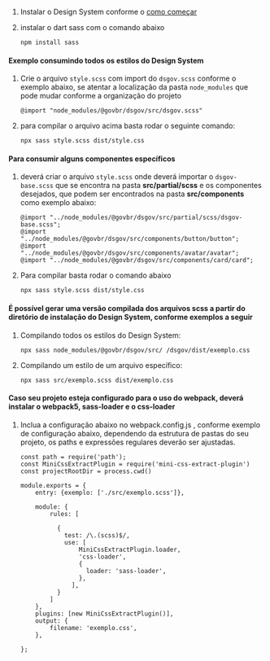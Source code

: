 [version]: # '1.0.0'

1. Instalar o Design System conforme o [como começar](/ds/introducao/como-comecar)

2. instalar o dart sass com o comando abaixo

    ```text
    npm install sass
    ```

#### Exemplo consumindo todos os estilos do Design System

1. Crie o arquivo `style.scss` com import do `dsgov.scss` conforme o exemplo abaixo, se atentar a localização da pasta `node_modules` que pode mudar conforme a organização do projeto

    ```text
    @import "node_modules/@govbr/dsgov/src/dsgov.scss"
    ```

1. para compilar o arquivo acima basta rodar o seguinte comando:

    ```text
    npx sass style.scss dist/style.css
    ```

#### Para consumir alguns componentes específicos

1. deverá criar o arquivo ``style.scss`` onde deverá importar o ``dsgov-base.scss`` que se encontra na pasta **src/partial/scss** e os componentes desejados, que podem ser encontrados na pasta **src/components** como exemplo abaixo:

    ```text
    @import "../node_modules/@govbr/dsgov/src/partial/scss/dsgov-base.scss";
    @import "../node_modules/@govbr/dsgov/src/components/button/button";
    @import "../node_modules/@govbr/dsgov/src/components/avatar/avatar";
    @import "../node_modules/@govbr/dsgov/src/components/card/card";
    ```

1. Para compilar basta rodar o comando abaixo

    ```text
    npx sass style.scss dist/style.css
    ```

#### É possível gerar uma versão compilada dos arquivos scss a partir do diretório de instalação do Design System, conforme exemplos a seguir

1. Compilando todos os estilos do Design System:

    ```text
    npx sass node_modules/@govbr/dsgov/src/ /dsgov/dist/exemplo.css
    ```

1. Compilando um estilo de um arquivo específico:

    ```text
    npx sass src/exemplo.scss dist/exemplo.css
    ```

#### Caso seu projeto esteja configurado para o uso do webpack, deverá instalar o webpack5, sass-loader e o css-loader

1. Inclua a configuração abaixo no webpack.config.js , conforme exemplo de configuração abaixo, dependendo da estrutura de pastas do seu projeto, os paths e expressões regulares deverão ser ajustadas.

    ```text
    const path = require('path');
    const MiniCssExtractPlugin = require('mini-css-extract-plugin')
    const projectRootDir = process.cwd()

    module.exports = {
        entry: {exemplo: ['./src/exemplo.scss']},

        module: {
            rules: [

              {
                test: /\.(scss)$/,
                use: [
                    MiniCssExtractPlugin.loader,
                    'css-loader',
                    {
                      loader: 'sass-loader',
                    },
                  ],
              }
            ]
        },
        plugins: [new MiniCssExtractPlugin()],
        output: {
            filename: 'exemplo.css',
        },

    };
    ```

